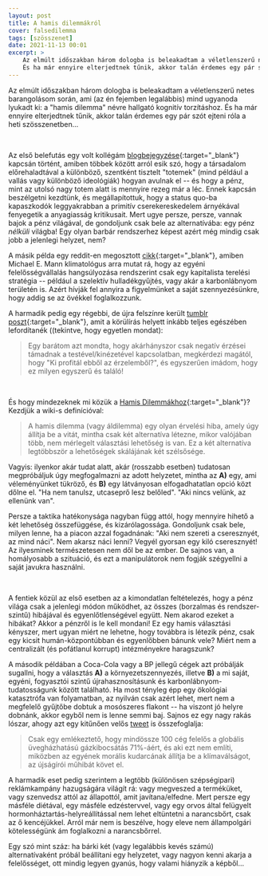 ```yaml
---
layout: post
title: A hamis dilemmákról
cover: falsedilemma
tags: [szösszenet]
date: 2021-11-13 00:01
excerpt: >
    Az elmúlt időszakban három dologba is beleakadtam a véletlenszerű netes barangolásom során, ami (az én fejemben legalábbis) mind ugyanoda lyukadt ki: a "hamis dilemma" névre hallgató kognitív torzításhoz.
    És ha már ennyire elterjedtnek tűnik, akkor talán érdemes egy pár szót ejteni róla a heti szösszenetben...
---
```


Az elmúlt időszakban három dologba is beleakadtam a véletlenszerű netes barangolásom során, ami (az én fejemben legalábbis) mind ugyanoda lyukadt ki: a "hamis dilemma" névre hallgató kognitív torzításhoz.
És ha már ennyire elterjedtnek tűnik, akkor talán érdemes egy pár szót ejteni róla a heti szösszenetben...

<br>

Az első belefutás egy volt kollégám [blogbejegyzése](https://link.medium.com/lmpNaOrkMjb){:target="_blank"} kapcsán történt, amiben többek között arról esik szó, hogy a társadalom előrehaladtával a különböző, szentként tisztelt "totemek" (mind például a vallás vagy különböző ideológiák) hogyan avulnak el -- és hogy a pénz, mint az utolsó nagy totem alatt is mennyire rezeg már a léc.
Ennek kapcsán beszélgetni kezdtünk, és megállapítottuk, hogy a status quo-ba kapaszkodók leggyakrabban a primitív cserekereskedelem árnyékával fenyegetik a anyagiasság kritikusait.
Mert ugye persze, persze, vannak bajok a pénz világával, de gondoljunk csak bele az alternatívába: egy pénz *nélküli* világba!
Egy olyan barbár rendszerhez képest azért még mindig csak jobb a jelenlegi helyzet, nem?

A másik példa egy reddit-en megosztott [cikk](https://www.reddit.com/r/ABoringDystopia/comments/q77t1k/the_capitalist_industry_playbook_of_blaming_the/){:target="_blank"}, amiben Michael E. Mann klimatológus arra mutat rá, hogy az egyéni felelősségvállalás hangsúlyozása rendszerint csak egy kapitalista terelési stratégia -- például a szelektív hulladékgyűjtés, vagy akár a karbonlábnyom területén is.
Azért hívják fel annyira a figyelmünket a saját szennyezésünkre, hogy addig se az övékkel foglalkozzunk.

A harmadik pedig egy régebbi, de újra felszínre került [tumblr poszt](https://heavyweightheart.tumblr.com/post/175800780155/my-friend-said-that-whenever-she-has-a-bad-feeling){:target="_blank"}, amit a körülírás helyett inkább teljes egészében lefordítanék ((tekintve, hogy egyetlen mondat):

> Egy barátom azt mondta, hogy akárhányszor csak negatív érzései támadnak a testével/kinézetével kapcsolatban, megkérdezi magától, hogy "Ki profitál ebből az érzelemből?", és egyszerűen imádom, hogy ez milyen egyszerű és találó!

<br>

És hogy mindezeknek mi közük a [Hamis Dilemmákhoz](https://hu.wikipedia.org/wiki/Hamis_dilemma){:target="_blank"}?
Kezdjük a wiki-s definícióval:

> A hamis dilemma (vagy áldilemma) egy olyan érvelési hiba, amely úgy állítja be a vitát, mintha csak két alternatíva létezne, mikor valójában több, nem mérlegelt választási lehetőség is van. Ez a két alternatíva legtöbbször a lehetőségek skálájának két szélsősége.

Vagyis: ilyenkor akár tudat alatt, akár (rosszabb esetben) tudatosan megpróbáljuk úgy megfogalmazni az adott helyzetet, mintha az **A)** egy, ami véleményünket tükröző, és **B)** egy látványosan elfogadhatatlan opció közt dőlne el.
"Ha nem tanulsz, utcaseprő lesz belőled".
"Aki nincs velünk, az ellenünk van".

Persze a taktika hatékonysága nagyban függ attól, hogy mennyire hihető a két lehetőség összefüggése, és kizárólagossága.
Gondoljunk csak bele, milyen lenne, ha a piacon azzal fogadnának: "Aki nem szereti a cseresznyét, az mind náci".
Nem akarsz náci lenni?
Vegyél gyorsan egy kiló cseresznyét!
Az ilyesminek természetesen nem dől be az ember.
De sajnos van, a homályosabb a szituáció, és ezt a manipulátorok nem fogják szégyellni a saját javukra használni.

<br>

A fentiek közül az első esetben az a kimondatlan feltételezés, hogy a pénz világa csak a jelenlegi módon működhet, az összes (borzalmas és rendszer-szintű) hibájával és egyenlőtlenségével együtt.
Nem akarod ezeket a hibákat?
Akkor a pénzről is le kell mondani!
Ez egy hamis választási kényszer, mert ugyan miért ne lehetne, hogy továbbra is létezik pénz, csak egy kicsit humán-központúbban és egyenlőbben bánunk vele?
Miért nem a centralizált (és pofátlanul korrupt) intézményekre haragszunk?

A második példában a Coca-Cola vagy a BP jellegű cégek azt próbálják sugallni, hogy a választás **A)** a környezetszennyezés, illetve **B)** a mi saját, egyéni, fogyasztói szintű újrahasznosításunk és karbonlábnyom-tudatosságunk között található.
Ha most tényleg épp egy ökológiai katasztrófa van folyamatban, az nyilván csak azért lehet, mert nem a megfelelő gyűjtőbe dobtuk a mosószeres flakont -- ha viszont jó helyre dobnánk, akkor egyből nem is lenne semmi baj.
Sajnos ez egy nagy rakás lószar, ahogy azt egy kitűnően velős [tweet](https://twitter.com/adamjohnsonnyc/status/1049519866154242048) is összefoglalja:

> Csak egy emlékeztető, hogy mindössze 100 cég felelős a globális üvegházhatású gázkibocsátás 71%-áért, és aki ezt nem említi, miközben az egyének morális kudarcának állítja be a klímaválságot, az újságírói műhibát követ el.

A harmadik eset pedig szerintem a legtöbb (különösen szépségipari) reklámkampány hazugságára világít rá: vagy megveszed a terméküket, vagy szenvedsz attól az állapottól, amit javítana/elfedne.
Mert persze egy másféle diétával, egy másféle edzéstervvel, vagy egy orvos által felügyelt hormonháztartás-helyreállítással nem lehet eltüntetni a narancsbőrt, csak az ő kencéjükkel.
Arról már nem is beszélve, hogy eleve nem állampolgári kötelességünk ám foglalkozni a narancsbőrrel.

Egy szó mint száz: ha bárki két (vagy legalábbis kevés számú) alternatívaként próbál beállítani egy helyzetet, vagy nagyon kenni akarja a felelősséget, ott mindig legyen gyanús, hogy valami hiányzik a képből...